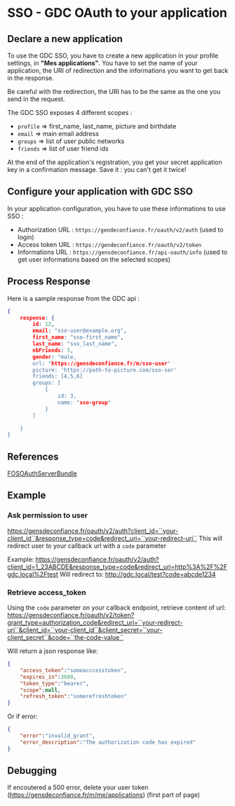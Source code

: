 # SSO - GDC OAuth to your application

## Declare a new application

To use the GDC SSO, you have to create a new application in your profile settings, in **"Mes applications"**.
You have to set the name of your application, the URI of redirection and the informations you want to get back in the response.

Be careful with the redirection, the URI has to be the same as the one you send in the request.

The GDC SSO exposes 4 different scopes :
- `profile` => first_name, last_name, picture and birthdate
- `email` => main email address
- `groups` => list of user public networks
- `friends` => list of user friend ids

At the end of the application's registration, you get your secret application key in a confirmation message. Save it : you can't get it twice!

## Configure your application with GDC SSO

In your application configuration, you have to use these informations to use SSO :

- Authorization URL : `https://gendeconfiance.fr/oauth/v2/auth` (used to login)
- Access token URL : `https://gendeconfiance.fr/oauth/v2/token`
- Informations URL : `https://gensdeconfiance.fr/api-oauth/info` (used to get user informations based on the selected scopes)

## Process Response

Here is a sample response from the GDC api :

```json
{
    response: {
        id: 12,
        email: "sso-user@example.org",
        first_name: "sso-first_name",
        last_name: "sso_last_name",
        nbFriends: 5,
        gender: "male,
        url: "https://gensdeconfience.fr/m/sso-user"
        picture: 'https://path-to-picture.com/sso-ser'
        friends: [4,5,6]
        groups: [
            {
                id: 3,
                name: "sso-group"
            }
        ]

    }
}
```

## References

[FOSOAuthServerBundle](https://github.com/FriendsOfSymfony/FOSOAuthServerBundle/blob/master/Resources/doc/index.md)

## Example

### Ask permission to user
https://gensdeconfiance.fr/oauth/v2/auth?client_id=``your-client_id``&response_type=code&redirect_uri=``your-redirect-uri``
This will redirect user to your callback url with a ``code`` parameter

Example:
https://gensdeconfiance.fr/oauth/v2/auth?client_id=1_23ABCDE&response_type=code&redirect_uri=http%3A%2F%2Fgdc.local%2Ftest
Will redirect to:
http://gdc.local/test?code=abcde1234

### Retrieve access_token
Using the ``code`` parameter on your callback endpoint, retrieve content of url:
https://gensdeconfiance.fr/oauth/v2/token?grant_type=authorization_code&redirect_uri=``your-redirect-uri``&client_id=``your-client_id``&client_secret=``your-client_secret``&code=``the-code-value``

Will return a json response like:
```json
{
    "access_token":"someacccesstoken",
    "expires_in":3600,
    "token_type":"bearer",
    "scope":null,
    "refresh_token":"somerefreshtoken"
}
```
Or if error:
```json
{
    "error":"invalid_grant",
    "error_description":"The authorization code has expired"
}
```

## Debugging
If encoutered a 500 error, delete your user token (https://gensdeconfiance.fr/m/me/applications) (first part of page)
